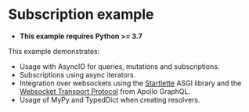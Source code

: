 # Subscription example

- **This example requires Python >= 3.7**

This example demonstrates:

- Usage with AsyncIO for queries, mutations and subscriptions.
- Subscriptions using async iterators.
- Integration over websockets using the [Startlette](https://github.com/encode/starlette) ASGI library and the [Websocket Transport Protocol](https://github.com/apollographql/subscriptions-transport-ws/blob/master/PROTOCOL.md) from Apollo GraphQL.
- Usage of MyPy and TypedDict when creating resolvers.
